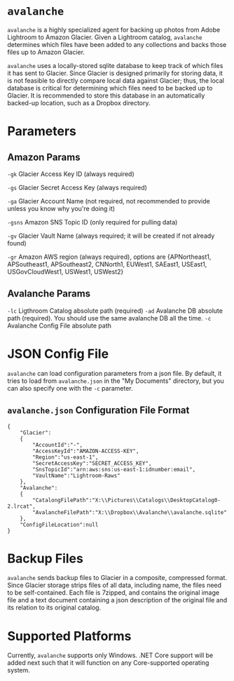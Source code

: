 `avalanche`
=========
`avalanche` is a highly specialized agent for backing up photos from Adobe Lightroom to Amazon Glacier. Given a Lightroom catalog, `avalanche` determines which files have been added to any collections and backs those files up to Amazon Glacier.

`avalanche` uses a locally-stored sqlite database to keep track of which files it has sent to Glacier. Since Glacier is designed primarily for storing data, it is not feasible to directly compare local data against Glacier; thus, the local database is critical for determining which files need to be backed up to Glacier. It is recommended to store this database in an automatically backed-up location, such as a Dropbox directory.

# Parameters
## Amazon Params
`-gk`		Glacier Access Key ID (always required)

`-gs`		Glacier Secret Access Key (always required)

`-ga`		Glacier Account Name (not required, not recommended to provide unless you know why you're doing it)

`-gsns`		Amazon SNS Topic ID (only required for pulling data)

`-gv`		Glacier Vault Name (always required; it will be created if not already found)

`-gr`		Amazon AWS region (always required), options are {APNortheast1, APSoutheast1, APSoutheast2, CNNorth1, EUWest1, SAEast1, USEast1, USGovCloudWest1, USWest1, USWest2}

## Avalanche Params
`-lc`		Ligthroom Catalog absolute path (required)
`-ad`		Avalanche DB absolute path (required). You should use the same avalanche DB all the time.
`-c`		Avalanche Config File absolute path

# JSON Config File
`avalanche` can load configuration parameters from a json file. By default, it tries to load from `avalanche.json` in the "My Documents" directory, but you can also specify one with the `-c` parameter.

## `avalanche.json` Configuration File Format
	{
		"Glacier":
		{	
			"AccountId":"-",
			"AccessKeyId":"AMAZON-ACCESS-KEY",
			"Region":"us-east-1",
			"SecretAccessKey":"SECRET_ACCESS_KEY",
			"SnsTopicId":"arn:aws:sns:us-east-1:idnumber:email",
			"VaultName":"Lightroom-Raws"
		},	
		"Avalanche":
		{
			"CatalongFilePath":"X:\\Pictures\\Catalogs\\DesktopCatalog0-2.lrcat",
			"AvalancheFilePath":"X:\\Dropbox\\Avalanche\\avalanche.sqlite"
		},
		"ConfigFileLocation":null
	}
 
# Backup Files
`avalanche` sends backup files to Glacier in a composite, compressed format. Since Glacier storage strips files of all data, including name, the files need to be self-contained. Each file is 7zipped, and contains the original image file and a text document containing a json description of the original file and its relation to its original catalog.

# Supported Platforms
Currently, `avalanche` supports only Windows. .NET Core support will be added next such that it will function on any Core-supported operating system.